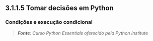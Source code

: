 ## 3.1.1.5 Tomar decisões em Python

### Condições e execução condicional





>***Fonte**: Curso Python Essentials oferecido pela Python Institute*